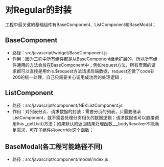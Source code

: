 # 对Regular的封装

工程中最关键的基础组件有BaseComponent、ListComponent和BaseModal；

## BaseComponent

* 路径：src/javascript/widget/BaseComponent.js
* 作用：因为工程中所有组件都是从BaseComponent继承扩展的，所以所有组件通用的方法会放在BaseComponent中；例如request方法，所有页面的请求都可以直接是用this.$request方法请求后端数据，request还做了code非200的统一处理，自己只需要关心调用成功后的处理逻辑；

## ListComponent

* 路径：src/javascript/component/NEKListComponent.js
* 作用：对列表分页、请求数据的封装；需要分页的列表，只需要继承ListComponent，就不需要处理分页相关的数据逻辑；请求数据也可以直接调用this._getList\(\)方法；如果默认的返回结果处理函数\_\_\_bodyResolver不能满足需求，可在子组件内override这个函数；

## BaseModal\(各工程可能路径不同\)

* 路径：src/javascript/component/modal/index.js




